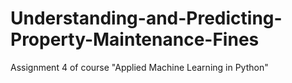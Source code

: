 # Understanding-and-Predicting-Property-Maintenance-Fines
Assignment 4 of course "Applied Machine Learning in Python"
